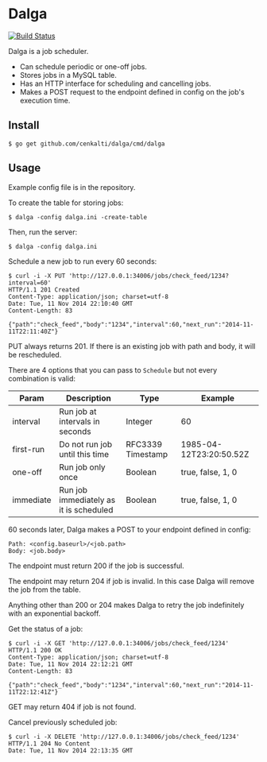 Dalga
=====

[![Build Status](https://travis-ci.org/cenkalti/dalga.png)](https://travis-ci.org/cenkalti/dalga)

Dalga is a job scheduler.

- Can schedule periodic or one-off jobs.
- Stores jobs in a MySQL table.
- Has an HTTP interface for scheduling and cancelling jobs.
- Makes a POST request to the endpoint defined in config on the job's execution time.

Install
-------

    $ go get github.com/cenkalti/dalga/cmd/dalga

Usage
-----

Example config file is in the repository.

To create the table for storing jobs:

    $ dalga -config dalga.ini -create-table

Then, run the server:

    $ dalga -config dalga.ini

Schedule a new job to run every 60 seconds:

    $ curl -i -X PUT 'http://127.0.0.1:34006/jobs/check_feed/1234?interval=60'
    HTTP/1.1 201 Created
    Content-Type: application/json; charset=utf-8
    Date: Tue, 11 Nov 2014 22:10:40 GMT
    Content-Length: 83

    {"path":"check_feed","body":"1234","interval":60,"next_run":"2014-11-11T22:11:40Z"}

PUT always returns 201. If there is an existing job with path and body, it will be rescheduled.

There are 4 options that you can pass to `Schedule` but not every combination is valid:

| Param     | Description                            | Type              | Example                 |
| -----     | -----------                            | ----              | -------                 |
| interval  | Run job at intervals in seconds        | Integer           | 60                      |
| first-run | Do not run job until this time         | RFC3339 Timestamp | 1985-04-12T23:20:50.52Z |
| one-off   | Run job only once                      | Boolean           | true, false, 1, 0       |
| immediate | Run job immediately as it is scheduled | Boolean           | true, false, 1, 0       |

60 seconds later, Dalga makes a POST to your endpoint defined in config:

    Path: <config.baseurl>/<job.path>
    Body: <job.body>

The endpoint must return 200 if the job is successful.

The endpoint may return 204 if job is invalid. In this case Dalga will remove the job from the table.

Anything other than 200 or 204 makes Dalga to retry the job indefinitely with an exponential backoff.

Get the status of a job:

    $ curl -i -X GET 'http://127.0.0.1:34006/jobs/check_feed/1234'
    HTTP/1.1 200 OK
    Content-Type: application/json; charset=utf-8
    Date: Tue, 11 Nov 2014 22:12:21 GMT
    Content-Length: 83

    {"path":"check_feed","body":"1234","interval":60,"next_run":"2014-11-11T22:12:41Z"}

GET may return 404 if job is not found.

Cancel previously scheduled job:

    $ curl -i -X DELETE 'http://127.0.0.1:34006/jobs/check_feed/1234'
    HTTP/1.1 204 No Content
    Date: Tue, 11 Nov 2014 22:13:35 GMT
